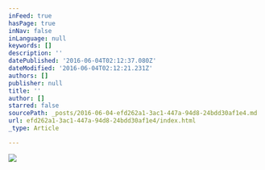 ```yaml
---
inFeed: true
hasPage: true
inNav: false
inLanguage: null
keywords: []
description: ''
datePublished: '2016-06-04T02:12:37.080Z'
dateModified: '2016-06-04T02:12:21.231Z'
authors: []
publisher: null
title: ''
author: []
starred: false
sourcePath: _posts/2016-06-04-efd262a1-3ac1-447a-94d8-24bdd30af1e4.md
url: efd262a1-3ac1-447a-94d8-24bdd30af1e4/index.html
_type: Article

---
```

![](https://the-grid-user-content.s3-us-west-2.amazonaws.com/9df28fec-8fc6-4dfe-ad42-789f2e740b20.jpg)